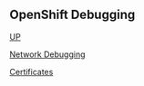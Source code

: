 ## OpenShift Debugging
[UP](OpenShift.html)

[Network Debugging](Network-Debugging.html)

[Certificates](Certificates.html)
